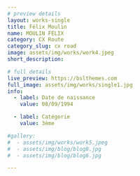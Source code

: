 ```yaml
---
# preview details
layout: works-single
title: Félix Moulin
name: MOULIN FELIX
category: CX Route
category_slug: cx road
image: assets/img/works/work4.jpeg
short_description: 

# full details
live_preview: https://bslthemes.com
full_image: assets/img/works/single1.jpg
info:
  - label: Date de naissance
    value: 08/09/1994

  - label: Catégorie 
    value: 3ème

#gallery:
#  - assets/img/works/work5.jpeg
#  - assets/img/blog/blog8.jpg
#  - assets/img/blog/blog6.jpg

---
```

